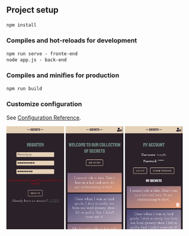## Project setup
```
npm install
```

### Compiles and hot-reloads for development
```
npm run serve - fronte-end
node app.js - back-end
```

### Compiles and minifies for production
```
npm run build
```

### Customize configuration
See [Configuration Reference](https://cli.vuejs.org/config/).

<div display="flex">
<img src="https://github.com/mkubincova/secrets-vue/blob/master/screencaps/register.png" width=30%>
<img src="https://github.com/mkubincova/secrets-vue/blob/master/screencaps/home.png" width=30%>
<img src="https://github.com/mkubincova/secrets-vue/blob/master/screencaps/account.png" width=30%>
</div>

